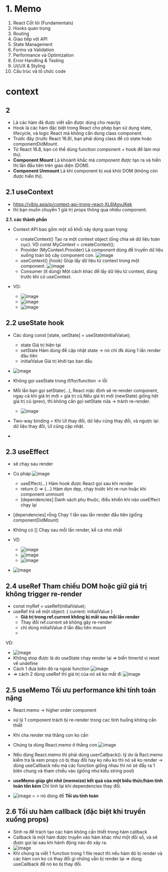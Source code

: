 # 1. Memo
1. React Cốt lõi (Fundamentals)
2. Hooks quan trọng
3. Routing
4. Giao tiếp với API
5. State Management
6. Forms và Validation
7. Performance và Optimization
8. Error Handling & Testing
9. UI/UX & Styling
10. Cấu trúc và tổ chức code

# context

## 2
- Là các hàm đã được viết sẵn được dùng cho reactjs
- Hook là các hàm đặc biệt trong React cho phép bạn sử dụng state, lifecycle, và logic React mà không cần dùng class component.
- Trước đây (trước React 16.8), bạn phải dùng class để có state hoặc componentDidMount.
- Từ React 16.8, bạn có thể dùng function component + hook để làm mọi thứ.
- **Component Mount**  Là khoảnh khắc mà component được tạo ra và hiển thị lần đầu tiên trên giao diện (DOM).
- **Component Unmount**  Là khi component bị xoá khỏi DOM (không còn được hiển thị).

## 2.1 useContext
- https://viblo.asia/p/context-api-trong-react-XL6lAovJKek
- thi bạn muốn chuyển 1 giá trị props thông qua nhiều component.

**2.1. các thành phần**
- Context API bao gồm một số khối xây dựng quan trọng:
  + createContext() Tạo ra một context object (ống chia sẻ dữ liệu toàn cục). VD const MyContext = createContext();
  + Provider (MyContext.Provider) Là component dùng để truyền dữ liệu xuống toàn bộ cây component con. ![image](https://github.com/user-attachments/assets/52d063d2-5f85-445c-95b2-a511936c1381)
  + useContext() (hook) Giúp lấy dữ liệu từ context trong một component. ![image](https://github.com/user-attachments/assets/12616c5d-52c7-4ffe-8efd-55fb815ff435)
  +  Consumer (ít dùng) Một cách khác để lấy dữ liệu từ context, dùng trước khi có useContext.

- VD:
  + ![image](https://github.com/user-attachments/assets/b13f12cf-5714-43e1-b6a2-b9693bd32eed)
  + ![image](https://github.com/user-attachments/assets/a26834c7-4fa4-4884-96f4-ea47db54290a)
  + ![image](https://github.com/user-attachments/assets/8010b12b-7d94-4ea3-a905-b22ab953f253)

## 2.2 useState hook
- Các dùng const [state, setState] = useState(initialValue);
  + state 	Giá trị hiện tại
  + setState Hàm dùng để cập nhật state -> nó chỉ đk dùng 1 lần render đâu tiên
  + initialValue Giá trị khởi tạo ban đầu
- ![image](https://github.com/user-attachments/assets/209c4d7d-e709-4930-a668-cd1db10eb129)
- Không gọi useState trong if/for/function -> lỗi
- Mỗi lần bạn gọi setState(...), React mặc định sẽ re-render component, ngay cả khi giá trị mới = giá trị cũ.Nếu giá trị mới (newState) giống hệt giá trị cũ (prev), thì không cần gọi setState nữa → tránh re-render.
  + ![image](https://github.com/user-attachments/assets/3b232d09-a3d1-4c76-9fe5-208e57f30112)

- Two-way binding = Khi UI thay đổi, dữ liệu cũng thay đổi, và ngược lại: dữ liệu thay đổi, UI cũng cập nhật.
- 

## 2.3 useEffect
- sẽ chạy sau render
- Cú pháp ![image](https://github.com/user-attachments/assets/a9a9358b-aa48-4629-a7d8-3f08a5bb75a8)
  + useEffect(...) Hàm hook được React gọi sau khi render
  + return () => {...} Hàm dọn dẹp, chạy trước khi re-run hoặc khi component unmount
  + [dependencies] 	Danh sách phụ thuộc, điều khiển khi nào useEffect chạy lại
- [dependencies] rỗng 	Chạy 1 lần sau lần render đầu tiên (giống componentDidMount)
- Không có [] Chạy sau mỗi lần render, kể cả nhỏ nhất
- VD
  + ![image](https://github.com/user-attachments/assets/9210f0ec-27c8-4276-bc88-f2640b7c528f)
  + ![image](https://github.com/user-attachments/assets/08600a40-af47-4b0f-a5a7-9a4dbd3cf83c)
  + ![image](https://github.com/user-attachments/assets/4781c39c-fa54-4818-b0fa-02ecdb142f9c)

- ![image](https://github.com/user-attachments/assets/3ab2b071-94c0-43bf-b0be-32d4ac78886c)

## 2.4 useRef Tham chiếu DOM hoặc giữ giá trị không trigger re-render
- const myRef = useRef(initialValue);
- useRef trả về một object: { current: initialValue }
  + **Giá trị trong ref.current không bị mất sau mỗi lần render**
  + Thay đổi ref.current sẽ không gây re-render
  + chỉ dùng initialValue ở lần đâu tiên mount
  + 

VD: 
  + ![image](https://github.com/user-attachments/assets/93f5f856-1551-4315-a5b6-0a042307df12)
  + Không stop được là do useState chạy render lại => biến timerId vị reset về undefine
  + Cách 1 đưa biên đó ra ngoài function ![image](https://github.com/user-attachments/assets/4c84c854-be25-4175-ac6b-da5e01879d95)
  + => cách 2 dùng useRef thì giá trị của nó sẽ ko mất đi ![image](https://github.com/user-attachments/assets/83ce96a6-c778-41d9-bf98-01c408921c95)

## 2.5 useMemo Tối ưu performance khi tính toán nặng
- React.memo -> higher order component
- xử lý 1 component trách bị re-render trong cac tình huống không cần thiết
- Khi cha render mà thằng con ko cần
- Chúng ta dùng React.memo ở thằng con ![image](https://github.com/user-attachments/assets/e047cfe2-2c00-40db-85cf-1d5050ef3f93)
- Nếu dùng React.memo thì phải dùng userCallback(): lỹ do là Ract.memo kiểm tra là xem props có bị thay đổi hay ko nếu ko thì nó sẽ ko render -> dùng useCallback nếu mà các function giống nhau thì nó sẽ đẩy ra 1 biên chung và tham chiếu vào (giống như kiểu string pool)

- **useMemo giúp ghi nhớ (memoize) kết quả của một biểu thức/hàm tính toán tốn kém** Chỉ tính lại khi dependencies thay đổi.
- ![image](https://github.com/user-attachments/assets/292da1c5-b351-4a0a-8eeb-9076e46e914d)
= > nó dùng để  **Tối ưu tính toán**

## 2.6 Tối ưu hàm callback (đặc biệt khi truyền xuống props)
- Sinh ra để trách tạo các hàm không cần thiết trong hàm callback 
- Callback là một hàm được truyền vào hàm khác như một đối số, và sẽ được gọi lại sau khi hành động nào đó xảy ra.
- ![image](https://github.com/user-attachments/assets/6d6fdca9-7850-496c-8931-99f7bd2bdb45)
- Khi chúng ta viết 1 function trong 1 file react thì nếu hàm đó bị render và các hàm con ko có thay đổi gì những vẫn bị render lại => dùng useCallback để nó ko bị thay đổi.
